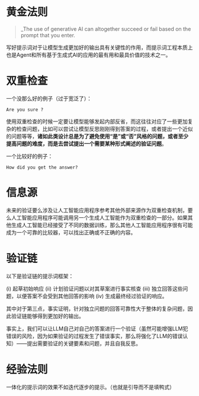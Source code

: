 
# 黄金法则

> _The use of generative AI can altogether succeed or fail based on the prompt that you enter.

写好提示词对于让模型生成更加好的输出具有关键性的作用，而提示词工程本质上也是Agent和所有基于生成式AI的应用的最有用和最具价值的技术之一。

# 双重检查

一个没那么好的例子（过于宽泛了）：

```
Are you sure ?
```

使用双重检查的时候一定要让模型能够发起内部反省，而这往往对应了一些更加复杂的检查问题，比如可以尝试让模型反思刚刚得到答案的过程，或者提出一个近似的问题等等，**诸如此类设计总是为了避免使用“是”或“否”风格的问题，或者至少提高问题的难度，而是去尝试提出一个需要某种形式阐述的验证问题**。

一个比较好的例子：

```
How did you get the answer?
```

# 信息源

未来的验证要么涉及让人工智能应用程序参考其他外部来源作为双重检查机制，要么人工智能应用程序可能调用另一个生成人工智能作为双重检查的一部分。如果其他生成人工智能已经接受了不同的数据训练，那么其他人工智能应用程序很有可能成为一个可靠的比较器，可以找出正确或不正确的内容。

# 验证链

以下是验证链的提示词框架：

(i) 起草初始响应
(ii) 计划验证问题以对其草案进行事实核查
(iii) 独立回答这些问题，以便答案不会受到其他回答的影响
(iv) 生成最终经过验证的响应。

其中对于第三点，事实证明，针对独立问题的回答可靠性大于整体的复杂问题，因此验证链能够得到更加好的输出。

事实上，我们可以让LLM自己对自己的答案进行一个验证（虽然可能增强LLM犯错误的风险，因为如果验证的过程发生了错误事实，那么将强化了LLM的错误认知）——提出需要验证的关键要素和问题，并且自我反思。

# 经验法则

一体化的提示词的效果不如迭代逐步的提示。（也就是引导而不是填鸭式）


